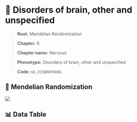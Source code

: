 # 🧪 Disorders of brain, other and unspecified

> **Root:** Mendelian Randomization

> **Chapter:** 6  

> **Chapter name:** Nervous

> **Phenotype:** Disorders of brain, other and unspecified  

> **Code:** `G6_DISBROTHUNS`

## 🧬 Mendelian Randomization  

<img src="/MR/Figures/Forward/G6_DISBROTHUNS.png"/>

## 📊 Data Table

<CsvTableMRF src="/MR/Data/Forward/G6_DISBROTHUNS.csv"/>

